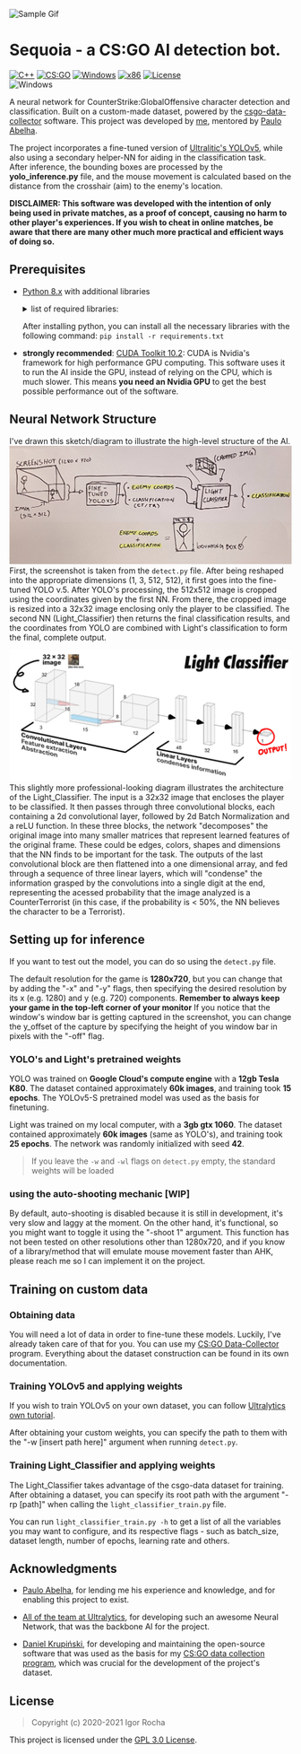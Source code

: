 ![Sample Gif](/readmes/sequoia_samplebanner.gif)

# Sequoia - a CS:GO AI detection bot.
[![C++](https://img.shields.io/badge/language-python-blue)](https://www.python.org/) 
[![CS:GO](https://img.shields.io/badge/game-CS%3AGO-yellow.svg?style=plastic)](https://store.steampowered.com/app/730/CounterStrike_Global_Offensive/) 
[![Windows](https://img.shields.io/badge/platform-Windows-0078d7.svg?style=plastic)](https://en.wikipedia.org/wiki/Microsoft_Windows) 
[![x86](https://img.shields.io/badge/arch-x86-red.svg?style=plastic)](https://en.wikipedia.org/wiki/X86) 
[![License](https://img.shields.io/badge/license-GPL--3.0-brightgreen)](LICENSE)
<br>![Windows](https://github.com/danielkrupinski/Osiris/workflows/Windows/badge.svg?branch=master&event=push)

A neural network for CounterStrike:GlobalOffensive character detection and classification. Built on a custom-made dataset, powered by the [csgo-data-collector](https://github.com/IgaoGuru/csgo-data) software.
This project was developed by [me](http://igorl.xyz), mentored by [Paulo Abelha](https://github.com/pauloabelha/). 

The project incorporates a fine-tuned version of [Ultralitic's YOLOv5](https://github.com/ultralytics/yolov5), while also using a secondary helper-NN for aiding in the classification task.  
After inference, the bounding boxes are processed by the **yolo_inference.py** file, and the mouse movement is calculated based on the distance from the crosshair (aim) to the enemy's location.

**DISCLAIMER: This software was developed with the intention of only being used in private matches, as a proof of concept, causing no harm to other player's experiences. If you wish to cheat in online matches, be aware that there are many other much more practical and efficient ways of doing so.**

## Prerequisites
* [Python 8.x](https://python.org) with additional libraries

    <details>
    <summary> list of required libraries:</summary>

    ahk>=0.11.1
    Cython
    matplotlib>=3.2.2
    mss>=6.1.0
    numpy>=1.18.5
    opencv-python>=4.1.2
    pandas>=1.1.5
    pillow
    PyYAML>=5.3
    scipy>=1.4.1
    tensorboard>=2.2
    torch>=1.6.0
    torchvision>=0.7.0
    tqdm>=4.41.0
    </details>

    After installing python, you can install all the necessary libraries with the following command:
        ```
        pip install -r requirements.txt
        ```

* **strongly recommended**: [CUDA Toolkit 10.2](https://developer.nvidia.com/cuda-10.2-download-archive?target_os=Windows&target_arch=x86_64&target_version=10&target_type=exelocal):
    CUDA is Nvidia's framework for high performance GPU computing. This software uses it to run the AI inside the GPU, instead of relying on the CPU, which is much slower. This means **you need an Nvidia GPU** to get the best possible performance out of the software.

## Neural Network Structure

I've drawn this sketch/diagram to illustrate the high-level structure of the AI.
![](readmes/sketch.jpg)
First, the screenshot is taken from the `detect.py` file. After being reshaped into the appropriate dimensions (1, 3, 512, 512), it first goes into the fine-tuned YOLO v.5. After YOLO's processing, the 512x512 image is cropped using the coordinates given by the first NN. From there, the cropped image is resized into a 32x32 image enclosing only the player to be classified. The second NN (Light_Classifier) then returns the final classification results, and the coordinates from YOLO are combined with Light's classification to form the final, complete output.

![](readmes/sequoia-sketch2.jpg)
This slightly more professional-looking diagram illustrates the architecture of the Light_Classifier. The input is a 32x32 image that encloses the player to be classified. It then passes through three convolutional blocks, each containing a 2d convolutional layer, followed by 2d Batch Normalization and a reLU function. In these three blocks, the network "decomposes" the original image into many smaller matrices that represent learned features of the original frame. These could be edges, colors, shapes and dimensions that the NN finds to be important for the task. The outputs of the last convolutional block are then flattened into a one dimensional array, and fed through a sequence of three linear layers, which will "condense" the information grasped by the convolutions into a single digit at the end, representing the acessed probability that the image analyzed is a CounterTerrorist (in this case, if the probability is < 50%, the NN believes the character to be a Terrorist). 

## Setting up for inference

If you want to test out the model, you can do so using the `detect.py` file. 

The default resolution for the game is **1280x720**, but you can change that by adding the "-x" and "-y" flags, then specifying the desired resolution by its x (e.g. 1280) and y (e.g. 720) components.
**Remember to always keep your game in the top-left corner of your monitor**
If you notice that the window's window bar is getting captured in the screenshot, you can change the y_offset of the capture by specifying the height of you window bar in pixels with the "-off" flag.


### YOLO's and Light's pretrained weights

YOLO was trained on **Google Cloud's compute engine** with a **12gb Tesla K80**. The dataset contained approximately **60k images**, and training took **15 epochs**. The YOLOv5-S pretrained model was used as the basis for finetuning. 

Light was trained on my local computer, with a **3gb gtx 1060**. The dataset contained approximately **60k images** (same as YOLO's), and training took **25 epochs**. The network was randomly initialized with seed **42**.

> If you leave the `-w` and `-wl` flags on `detect.py` empty, the standard weights will be loaded

### using the auto-shooting mechanic [WIP]

By default, auto-shooting is disabled because it is still in development, it's very slow and laggy at the moment. On the other hand, it's functional, so you might want to toggle it using the "-shoot 1" argument. This function has not been tested on other resolutions other than 1280x720, and if you know of a library/method that will emulate mouse movement faster than AHK, please reach me so I can implement it on the project.  

## Training on custom data

### Obtaining data

You will need a lot of data in order to fine-tune these models. Luckily, I've already taken care of that for you. You can use my [CS:GO Data-Collector](https://github.com/IgaoGuru/csgo-data) program. Everything about the dataset construction can be found in its own documentation.

### Training YOLOv5 and applying weights

If you wish to train YOLOv5 on your own dataset, you can follow [Ultralytics own tutorial](https://github.com/ultralytics/yolov5/wiki/Train-Custom-Data).

After obtaining your custom weights, you can specify the path to them with the "-w [insert path here]" argument when running `detect.py`.

### Training Light_Classifier and applying weights

The Light_Classifier takes advantage of the csgo-data dataset for training. After obtaining a dataset, you can specify its root path with the argument "-rp [path]" when calling the `light_classifier_train.py` file. 

You can run `light_classifier_train.py -h` to get a list of all the variables you may want to configure, and its respective flags - such as batch_size, dataset length, number of epochs, learning rate and others.

## Acknowledgments

* [Paulo Abelha](https://github.com/pauloabelha/), for lending me his experience and knowledge, and for enabling this project to exist.   

* [All of the team at Ultralytics](https://github.com/ultralytics), for developing such an awesome Neural Network, that was the backbone AI for the project.

* [Daniel Krupiński](https://github.com/danielkrupinski), for developing and maintaining the open-source  software that was used as the basis for my [CS:GO data collection program](https://github.com/IgaoGuru/csgo-data), which was crucial for the development of the project's dataset.

## License

> Copyright (c) 2020-2021 Igor Rocha

This project is licensed under the [GPL 3.0 License](https://opensource.org/licenses/GPL-3.0). 
